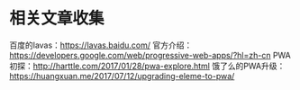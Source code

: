 # 相关文章收集
百度的lavas：https://lavas.baidu.com/
官方介绍：https://developers.google.com/web/progressive-web-apps/?hl=zh-cn
PWA初探：http://harttle.com/2017/01/28/pwa-explore.html
饿了么的PWA升级：https://huangxuan.me/2017/07/12/upgrading-eleme-to-pwa/

